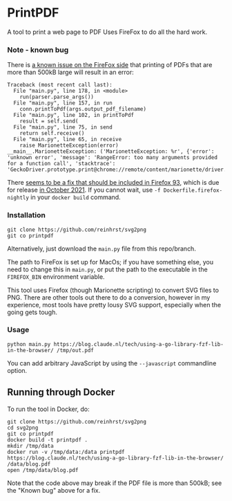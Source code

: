 # PrintPDF

A tool to print a web page to PDF
Uses FireFox to do all the hard work.

### Note - known bug
There is [a known issue on the FireFox side](https://github.com/mozilla/geckodriver/issues/1905) that printing of PDFs that are more than 500kB large will result in an error:
```
Traceback (most recent call last):
  File "main.py", line 178, in <module>
    run(parser.parse_args())
  File "main.py", line 157, in run
    conn.printToPdf(args.output_pdf_filename)
  File "main.py", line 102, in printToPdf
    result = self.send(
  File "main.py", line 75, in send
    return self.receive()
  File "main.py", line 65, in receive
    raise MarionetteException(error)
__main__.MarionetteException: ('MarionetteException: %r', {'error': 'unknown error', 'message': 'RangeError: too many arguments provided for a function call', 'stacktrace': 'GeckoDriver.prototype.print@chrome://remote/content/marionette/driver.js:3025:37\n'})
```

There [seems to be a fix that should be included in Firefox 93](https://bugzilla.mozilla.org/show_bug.cgi?id=1719124), which is due for release [in October 2021](https://wiki.mozilla.org/Release_Management/Calendar).
If you cannot wait, use `-f Dockerfile.firefox-nightly` in your `docker build` command.


### Installation
```
git clone https://github.com/reinhrst/svg2png
git co printpdf
```
Alternatively, just download the `main.py` file from this repo/branch.

The path to FireFox is set up for MacOs; if you have something else, you need to change this in `main.py`, or put the path to the executable in the `FIREFOX_BIN` environment variable.

This tool uses Firefox (though Marionette scripting) to convert SVG files to PNG.
There are other tools out there to do a conversion, however in my experience, most tools have pretty lousy SVG support, especially when the going gets tough.


### Usage
```
python main.py https://blog.claude.nl/tech/using-a-go-library-fzf-lib-in-the-browser/ /tmp/out.pdf
```

You can add arbitrary JavaScript by using the `--javascript` commandline option.

## Running through Docker
To run the tool in Docker, do:
```
git clone https://github.com/reinhrst/svg2png
cd svg2png
git co printpdf
docker build -t printpdf .
mkdir /tmp/data
docker run -v /tmp/data:/data printpdf https://blog.claude.nl/tech/using-a-go-library-fzf-lib-in-the-browser/ /data/blog.pdf
open /tmp/data/blog.pdf
```

Note that the code above may break if the PDF file is more than 500kB; see the "Known bug" above for a fix.
